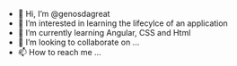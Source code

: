 - 👋 Hi, I’m @genosdagreat
- 👀 I’m interested in learning the lifecylce of an application
- 🌱 I’m currently learning Angular, CSS and Html
- 💞️ I’m looking to collaborate on ...
- 📫 How to reach me ...

<!---
genosdagreat/genosdagreat is a ✨ special ✨ repository because its `README.md` (this file) appears on your GitHub profile.
You can click the Preview link to take a look at your changes.
--->
